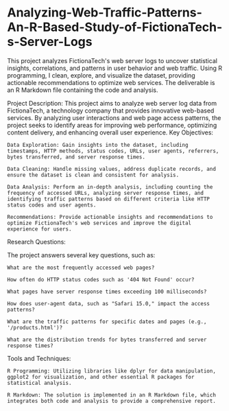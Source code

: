 # Analyzing-Web-Traffic-Patterns-An-R-Based-Study-of-FictionaTech-s-Server-Logs
This project analyzes FictionaTech's web server logs to uncover statistical insights, correlations, and patterns in user behavior and web traffic. Using R programming, I clean, explore, and visualize the dataset, providing actionable recommendations to optimize web services. The deliverable is an R Markdown file containing the code and analysis.

Project Description:
This project aims to analyze web server log data from FictionaTech, a technology company that provides innovative web-based services. By analyzing user interactions and web page access patterns, the project seeks to identify areas for improving web performance, optimizing content delivery, and enhancing overall user experience.
Key Objectives:

    Data Exploration: Gain insights into the dataset, including timestamps, HTTP methods, status codes, URLs, user agents, referrers, bytes transferred, and server response times.

    Data Cleaning: Handle missing values, address duplicate records, and ensure the dataset is clean and consistent for analysis.

    Data Analysis: Perform an in-depth analysis, including counting the frequency of accessed URLs, analyzing server response times, and identifying traffic patterns based on different criteria like HTTP status codes and user agents.

    Recommendations: Provide actionable insights and recommendations to optimize FictionaTech's web services and improve the digital experience for users.

Research Questions:

The project answers several key questions, such as:

    What are the most frequently accessed web pages?

    How often do HTTP status codes such as '404 Not Found' occur?

    What pages have server response times exceeding 100 milliseconds?

    How does user-agent data, such as "Safari 15.0," impact the access patterns?

    What are the traffic patterns for specific dates and pages (e.g., '/products.html')?

    What are the distribution trends for bytes transferred and server response times?

Tools and Techniques:

    R Programming: Utilizing libraries like dplyr for data manipulation, ggplot2 for visualization, and other essential R packages for statistical analysis.

    R Markdown: The solution is implemented in an R Markdown file, which integrates both code and analysis to provide a comprehensive report.
